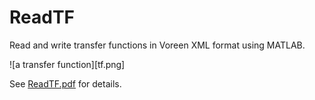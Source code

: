 # ReadTF
Read and write transfer functions in Voreen XML format using MATLAB.

![a transfer function][tf.png]

See [ReadTF.pdf](ReadTF.pdf) for details.
